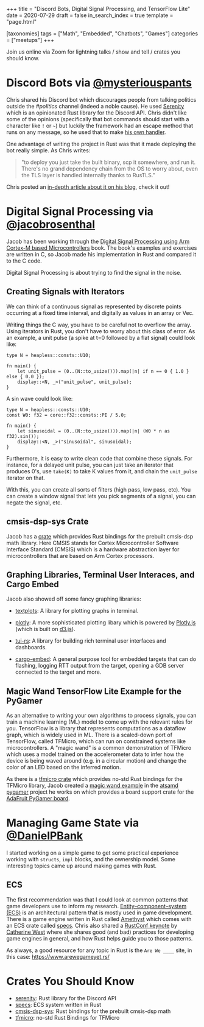 +++
title = "Discord Bots, Digital Signal Processing, and TensorFlow Lite"
date = 2020-07-29
draft = false
in_search_index = true
template = "page.html"

[taxonomies] 
tags = ["Math", "Embedded", "Chatbots", "Games"]
categories = ["meetups"]
+++

Join us online via Zoom for lightning talks / show and tell / crates you should know.

<!-- more -->

# Discord Bots via [@mysteriouspants](https://github.com/mysteriouspants)

Chris shared his Discord bot which discourages people from talking politics outside the _#politics_ channel (indeed a noble cause). He used [Serenity](https://crates.io/crates/serenity) which is an opinionated Rust library for the Discord API. Chris didn't like some of the opinions (specifically that bot commands should start with a character like `!` or `~`) but luckily the framework had an escape method that runs on any message, so he used that to make [his own handler](https://github.com/mysteriouspants/mysteriousbot/blob/caba97f1d219076c28e45f61648e4675e3166a3b/src/mysterious_message_handler.rs).

One advantage of writing the project in Rust was that it made deploying the bot really simple. As Chris writes:

> "to deploy you just take the built binary, scp it somewhere, and run it. There's no grand dependency chain from the OS to worry about, even the TLS layer is handled internally thanks to RusTLS."

Chris posted an [in-depth article about it on his blog](https://www.mysteriouspants.com/blog/mysteriousbot-weekend-notes/), check it out!

# Digital Signal Processing via [@jacobrosenthal](https://github.com/jacobrosenthal)

Jacob has been working through the [Digital Signal Processing using Arm Cortex-M based Microcontrollers](https://www.arm.com/resources/education/books/dsptextbook) book. The book's examples and exercises are written in C, so Jacob made his implementation in Rust and compared it to the C code.

Digital Signal Processing is about trying to find the signal in the noise.

## Creating Signals with Iterators

We can think of a continuous signal as represented by discrete points occurring at a fixed time interval, and digitally as values in an array or Vec.

Writing things the C way, you have to be careful not to overflow the array. Using iterators in Rust, you don't have to worry about this class of error. As an example, a unit pulse (a spike at t=0 followed by a flat signal) could look like:

```
type N = heapless::consts::U10;

fn main() {
    let unit_pulse = (0..(N::to_usize())).map(|n| if n == 0 { 1.0 } else { 0.0 });
    display::<N, _>("unit_pulse", unit_pulse);
}
```

A sin wave could look like:

```
type N = heapless::consts::U10;
const W0: f32 = core::f32::consts::PI / 5.0;

fn main() {
    let sinusoidal = (0..(N::to_usize())).map(|n| (W0 * n as f32).sin());
    display::<N, _>("sinusoidal", sinusoidal);
}
```

Furthermore, it is easy to write clean code that combine these signals. For instance, for a delayed unit pulse, you can just take an iterator that produces 0's, use `take(K)` to take K values from it, and chain the `unit_pulse` iterator on that.

With this, you can create all sorts of filters (high pass, low pass, etc). You can create a window signal that lets you pick segments of a signal, you can negate the signal, etc.

## cmsis-dsp-sys Crate

Jacob has a [crate](https://crates.io/crates/cmsis-dsp-sys) which provides Rust bindings for the prebuilt cmsis-dsp math library. Here CMSIS stands for Cortex Microcontroller Software Interface Standard (CMSIS) which is a hardware abstraction layer for microcontrollers that are based on Arm Cortex processors.

## Graphing Libraries, Terminal User Interaces, and Cargo Embed

Jacob also showed off some fancy graphing libraries:

-   [textplots](https://crates.io/crates/textplots): A library for plotting graphs in terminal.

-   [plotly](https://crates.io/crates/plotly): A more sophisticated plotting libary which is powered by [Plotly.js](https://plotly.com/javascript/) (which is built on [d3.js](https://d3js.org/)).

-   [tui-rs](https://github.com/fdehau/tui-rs): A library for building rich terminal user interfaces and dashboards.

-   [cargo-embed](https://crates.io/crates/cargo-embed): A general purpose tool for embedded targets that can do flashing, logging RTT output from the target, opening a GDB server connected to the target and more.

## Magic Wand TensorFlow Lite Example for the PyGamer

As an alternative to writing your own algorithms to process signals, you can train a machine learning (ML) model to come up with the relevant rules for you. TensorFlow is a library that represents computations as a dataflow graph, which is widely used in ML. There is a scaled-down port of TensorFlow, called TFMicro, which can run on constrained systems like microcontrollers. A "magic wand" is a common demonstration of TFMicro which uses a model trained on the accelerometer data to infer how the device is being waved around (e.g. in a circular motion) and change the color of an LED based on the inferred motion.

As there is a [tfmicro crate](https://crates.io/crates/tfmicro) which provides no-std Rust bindings for the TFMicro library, Jacob created a [magic wand example](https://github.com/jacobrosenthal/atsamd/blob/tfmicro/boards/pygamer/examples/magic_wand.rs) in the [atsamd pygamer](https://github.com/atsamd-rs/atsamd/tree/master/boards/pygamer) project he works on which provides a board support crate for the [AdaFruit PyGamer board](https://www.adafruit.com/product/4242).

# Managing Game State via [@DanielPBank](https://github.com/danielbank)

I started working on a simple game to get some practical experience working with `structs`, `impl` blocks, and the ownership model. Some interesting topics came up around making games with Rust.

## ECS

The first recommendation was that I could look at common patterns that game developers use to inform my research. [Entity–component–system (ECS)](https://en.wikipedia.org/wiki/Entity_component_system) is an architectural pattern that is mostly used in game development. There is a game engine written in Rust called [Amethyst](https://amethyst.rs/) which comes with an ECS crate called [specs](https://crates.io/crates/specs). Chris also shared a [RustConf keynote](https://www.youtube.com/watch?v=aKLntZcp27M) by [Catherine West](https://github.com/kyren) where she shares good (and bad) practices for developing game engines in general, and how Rust helps guide you to those patterns.

As always, a good resource for any topic in Rust is the `Are We ____` site, in this case: https://www.arewegameyet.rs/

# Crates You Should Know

-   [serenity](https://crates.io/crates/serenity): Rust library for the Discord API
-   [specs](https://crates.io/crates/specs): ECS system written in Rust
-   [cmsis-dsp-sys](https://crates.io/crates/cmsis-dsp-sys): Rust bindings for the prebuilt cmsis-dsp math
-   [tfmicro](https://crates.io/crates/tfmicro): no-std Rust Bindings for TFMicro
